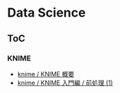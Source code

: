 # Data Science
## ToC
### KNIME

* [knime / KNIME 概要](knime/index.md)
* [knime / KNIME 入門編 / 前処理 (1)](knime/knime-1.md)